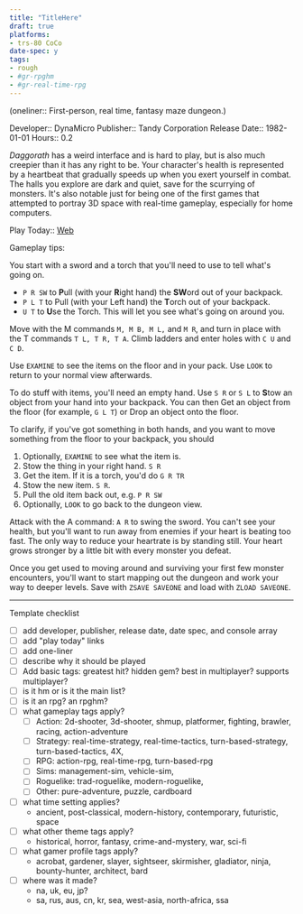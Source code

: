 ```yaml
---
title: "TitleHere"
draft: true
platforms:
- trs-80 CoCo
date-spec: y
tags:
- rough
- #gr-rpghm 
- #gr-real-time-rpg 
---
```


(oneliner:: First-person, real time, fantasy maze dungeon.)

Developer:: DynaMicro
Publisher:: Tandy Corporation
Release Date:: 1982-01-01
Hours:: 0.2

*Daggorath* has a weird interface and is hard to play, but is also much creepier than it has any right to be. Your character's health is represented by a heartbeat that gradually speeds up when you exert yourself in combat. The halls you explore are dark and quiet, save for the scurrying of monsters. It's also notable just for being one of the first games that attempted to portray 3D space with real-time gameplay, especially for home computers.

Play Today:: [Web](https://daggorath.online/)

Gameplay tips:

You start with a sword and a torch that you'll need to use to tell what's going on.
- `P R SW` to **P**ull (with your **R**ight hand) the **SW**ord out of your backpack.
- `P L T` to Pull (with your Left hand) the **T**orch out of your backpack.
- `U T` to **U**se the Torch. This will let you see what's going on around you.

Move with the M commands `M, M B, M L,` and `M R`, and turn in place with the T commands `T L, T R, T A`. Climb ladders and enter holes with `C U` and `C D`.

Use `EXAMINE` to see the items on the floor and in your pack. Use `LOOK` to return to your normal view afterwards.

To do stuff with items, you'll need an empty hand. Use `S R` or `S L` to **S**tow an object from your hand into your backpack. You can then Get an object from the floor (for example, `G L T`) or Drop an object onto the floor.

To clarify, if you've got something in both hands, and you want to move something from the floor to your backpack, you should 
1. Optionally, `EXAMINE` to see what the item is.
2. Stow the thing in your right hand. `S R`
3. Get the item. If it is a torch, you'd do `G R TR`
4. Stow the new item. `S R`.
5. Pull the old item back out, e.g. `P R SW`
6. Optionally, `LOOK` to go back to the dungeon view.

Attack with the A command: `A R` to swing the sword. You can't see your health, but you'll want to run away from enemies if your heart is beating too fast. The only way to reduce your heartrate is by standing still. Your heart grows stronger by a little bit with every monster you defeat.

Once you get used to moving around and surviving your first few monster encounters, you'll want to start mapping out the dungeon and work your way to deeper levels. Save with `ZSAVE SAVEONE` and load with `ZLOAD SAVEONE`. 

---

Template checklist
- [ ] add developer, publisher, release date, date spec, and console array
- [ ] add "play today" links
- [ ] add one-liner
- [ ] describe why it should be played
- [ ] Add basic tags: greatest hit? hidden gem? best in multiplayer? supports multiplayer?
- [ ] is it hm or is it the main list?
- [ ] is it an rpg? an rpghm?
- [ ] what gameplay tags apply?
	- [ ] Action: 2d-shooter, 3d-shooter, shmup, platformer, fighting, brawler, racing, action-adventure
	- [ ] Strategy: real-time-strategy, real-time-tactics, turn-based-strategy, turn-based-tactics, 4X, 
	- [ ] RPG: action-rpg, real-time-rpg, turn-based-rpg
	- [ ] Sims: management-sim, vehicle-sim, 
	- [ ] Roguelike: trad-roguelike, modern-roguelike, 
	- [ ] Other: pure-adventure, puzzle, cardboard
- [ ] what time setting applies?
	- ancient, post-classical, modern-history, contemporary, futuristic, space
- [ ] what other theme tags apply?
	- historical, horror, fantasy, crime-and-mystery, war, sci-fi
- [ ] what gamer profile tags apply?
	- acrobat, gardener, slayer, sightseer, skirmisher, gladiator, ninja, bounty-hunter, architect, bard
- [ ] where was it made?
	- na, uk, eu, jp?
	- sa, rus, aus, cn, kr, sea, west-asia, north-africa, ssa